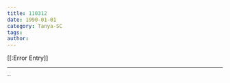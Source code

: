 ```yaml
---
title: 110312
date: 1990-01-01
category: Tanya-SC
tags: 
author: 
---
```


[[:Error Entry]]

---



``
